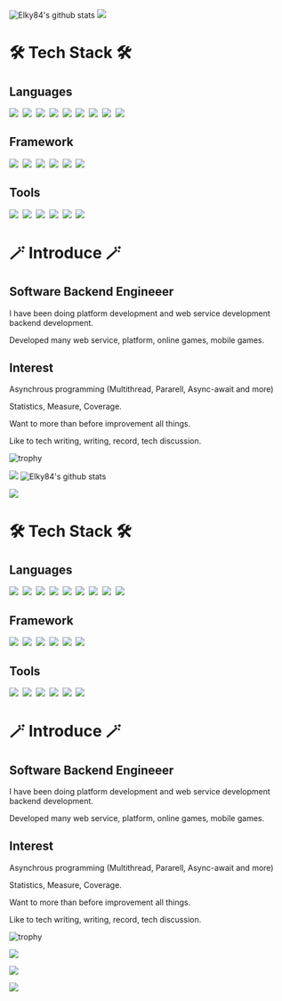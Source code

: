 <img src="https://github-readme-stats.vercel.app/api?username=elky84&show_icons=true&count_private=true" alt="Elky84's github stats"/>

<img src="https://github-readme-stats.vercel.app/api/top-langs/?username=elky84&theme=dark"/>

<h1>🛠 Tech Stack 🛠</h1>
<h2>Languages</h2>

<img src="https://img.shields.io/badge/C%23-99CC00?style=for-the-badge&logo=sharp&logoColor=white"/>&nbsp;
<img src="https://img.shields.io/badge/Kotlin-0095D5?&style=for-the-badge&logo=kotlin&logoColor=white"/>&nbsp;
<img src="https://img.shields.io/badge/Dart-0175C2?style=for-the-badge&logo=dart&logoColor=white"/>&nbsp;
<img src="https://img.shields.io/badge/C++-00599C?style=for-the-badge&logo=C%2B%2B&logoColor=white"/>&nbsp;
<img src="https://img.shields.io/badge/Java-007396?style=for-the-badge&logo=Java&logoColor=white"/>&nbsp;
<img src="https://img.shields.io/badge/C-A8B9CC?style=for-the-badge&logo=C&logoColor=white"/>&nbsp;
<img src="https://img.shields.io/badge/Python-3766AB?style=for-the-badge&logo=Python&logoColor=white"/>&nbsp;
<img src="https://img.shields.io/badge/Javascript-ffb13b?style=for-the-badge&logo=javascript&logoColor=white"/>&nbsp;
<img src="https://img.shields.io/badge/Ruby-CC342D?style=for-the-badge&logo=ruby&logoColor=white"/>&nbsp;

<h2>Framework</h2>

<img src="https://img.shields.io/badge/SpringBoot-6DB33F?style=for-the-badge&logo=Spring&logoColor=white"/>&nbsp;
<img src="https://img.shields.io/badge/ASP.NET-092E20?style=for-the-badge&logo=.NET&logoColor=white"/>&nbsp;
<img src="https://img.shields.io/badge/Flutter-02569B?style=for-the-badge&logo=flutter&logoColor=white"/>&nbsp;
<img src="https://img.shields.io/badge/Unity-FFFFFF?style=for-the-badge&logo=unity&logoColor=black"/>&nbsp;
<img src="https://img.shields.io/badge/Next.js-430098?style=for-the-badge&logo=vue.js&logoColor=black"/>&nbsp;
<img src="https://img.shields.io/badge/Vue.js-4FC08D?style=for-the-badge&logo=vue.js&logoColor=black"/>&nbsp;

<h2>Tools</h2>

<img src="https://img.shields.io/badge/PostgreSQL-316192?style=for-the-badge&logo=postgresql&logoColor=white"/>&nbsp;
<img src="https://img.shields.io/badge/Mongo-47A248?style=for-the-badge&logo=MongoDB&logoColor=white"/>&nbsp;
<img src="https://img.shields.io/badge/MySQL-00000F?style=for-the-badge&logo=mysql&logoColor=white"/>&nbsp;
<img src="https://img.shields.io/badge/IntelliJ_IDEA-000000.svg?style=for-the-badge&logo=intellij-idea&logoColor=white"/>&nbsp;
<img src="https://img.shields.io/badge/Visual Studio-5C2D91?style=for-the-badge&logo=VisualStudio&logoColor=black"/>&nbsp;
<img src="https://img.shields.io/badge/Visual Studio Code-007ACC?style=for-the-badge&logo=VisualStudioCode&logoColor=black"/>&nbsp;

</p>

<h1>🪄 Introduce 🪄</h1>
<h2> Software Backend Engineeer </h2>
<p>I have been doing platform development and web service development backend development.</p>
<p>Developed many web service, platform, online games, mobile games.</p>

<h2> Interest </h2>
<p>Asynchrous programming (Multithread, Pararell, Async-await and more)</p>
<p>Statistics, Measure, Coverage.</p>
<p>Want to more than before improvement all things.</p>
<p>Like to tech writing, writing, record, tech discussion.</p>
</div>

![trophy](https://github-profile-trophy.vercel.app/?username=elky84&column=7&rank=SECRET,SSS,SS,S,AAA,AA,A,B&theme=onedark)

<a href="https://elky84.github.io/"><img src="http://img.shields.io/badge/-Tech%20blog-black?style=for-the-badge&logo=github&link=https://elky84.github.io/"/></a>
<img src="https://github-readme-stats.vercel.app/api?username=elky84&show_icons=true&count_private=true" alt="Elky84's github stats"/>

<img src="https://github-readme-stats.vercel.app/api/top-langs/?username=elky84&theme=dark"/>

<h1>🛠 Tech Stack 🛠</h1>
<h2>Languages</h2>

<img src="https://img.shields.io/badge/C%23-99CC00?style=for-the-badge&logo=sharp&logoColor=white"/>&nbsp;
<img src="https://img.shields.io/badge/Kotlin-0095D5?&style=for-the-badge&logo=kotlin&logoColor=white"/>&nbsp;
<img src="https://img.shields.io/badge/Dart-0175C2?style=for-the-badge&logo=dart&logoColor=white"/>&nbsp;
<img src="https://img.shields.io/badge/C++-00599C?style=for-the-badge&logo=C%2B%2B&logoColor=white"/>&nbsp;
<img src="https://img.shields.io/badge/Java-007396?style=for-the-badge&logo=Java&logoColor=white"/>&nbsp;
<img src="https://img.shields.io/badge/C-A8B9CC?style=for-the-badge&logo=C&logoColor=white"/>&nbsp;
<img src="https://img.shields.io/badge/Python-3766AB?style=for-the-badge&logo=Python&logoColor=white"/>&nbsp;
<img src="https://img.shields.io/badge/Javascript-ffb13b?style=for-the-badge&logo=javascript&logoColor=white"/>&nbsp;
<img src="https://img.shields.io/badge/Ruby-CC342D?style=for-the-badge&logo=ruby&logoColor=white"/>&nbsp;

<h2>Framework</h2>

<img src="https://img.shields.io/badge/SpringBoot-6DB33F?style=for-the-badge&logo=Spring&logoColor=white"/>&nbsp;
<img src="https://img.shields.io/badge/ASP.NET-092E20?style=for-the-badge&logo=.NET&logoColor=white"/>&nbsp;
<img src="https://img.shields.io/badge/Flutter-02569B?style=for-the-badge&logo=flutter&logoColor=white"/>&nbsp;
<img src="https://img.shields.io/badge/Unity-FFFFFF?style=for-the-badge&logo=unity&logoColor=black"/>&nbsp;
<img src="https://img.shields.io/badge/Next.js-430098?style=for-the-badge&logo=vue.js&logoColor=black"/>&nbsp;
<img src="https://img.shields.io/badge/Vue.js-4FC08D?style=for-the-badge&logo=vue.js&logoColor=black"/>&nbsp;

<h2>Tools</h2>

<img src="https://img.shields.io/badge/PostgreSQL-316192?style=for-the-badge&logo=postgresql&logoColor=white"/>&nbsp;
<img src="https://img.shields.io/badge/Mongo-47A248?style=for-the-badge&logo=MongoDB&logoColor=white"/>&nbsp;
<img src="https://img.shields.io/badge/MySQL-00000F?style=for-the-badge&logo=mysql&logoColor=white"/>&nbsp;
<img src="https://img.shields.io/badge/IntelliJ_IDEA-000000.svg?style=for-the-badge&logo=intellij-idea&logoColor=white"/>&nbsp;
<img src="https://img.shields.io/badge/Visual Studio-5C2D91?style=for-the-badge&logo=VisualStudio&logoColor=black"/>&nbsp;
<img src="https://img.shields.io/badge/Visual Studio Code-007ACC?style=for-the-badge&logo=VisualStudioCode&logoColor=black"/>&nbsp;

</p>

<h1>🪄 Introduce 🪄</h1>
<h2> Software Backend Engineeer </h2>
<p>I have been doing platform development and web service development backend development.</p>
<p>Developed many web service, platform, online games, mobile games.</p>

<h2> Interest </h2>
<p>Asynchrous programming (Multithread, Pararell, Async-await and more)</p>
<p>Statistics, Measure, Coverage.</p>
<p>Want to more than before improvement all things.</p>
<p>Like to tech writing, writing, record, tech discussion.</p>
</div>

![trophy](https://github-profile-trophy.vercel.app/?username=elky84&column=7&rank=SECRET,SSS,SS,S,AAA,AA,A,B&theme=onedark)

<a href="https://elky84.github.io/"><img src="http://img.shields.io/badge/-Tech%20blog-black?style=for-the-badge&logo=github&link=https://elky84.github.io/"/></a>

<a href="mailto:elky84@gmail.com"><img src="https://img.shields.io/badge/-Gmail-d14836?style=for-the-badge&logo=Gmail&logoColor=white&link=mailto:elky84@gmail.com"/></a>

<a href="https://hits.seeyoufarm.com"><img src="https://hits.seeyoufarm.com/api/count/incr/badge.svg?url=https%3A%2F%2Fgithub.com%2Felky84&count_bg=%23ED6DA3&title_bg=%2386757E&icon=github.svg&icon_color=%23E1DEDE&title=hits&edge_flat=false"/></a>
